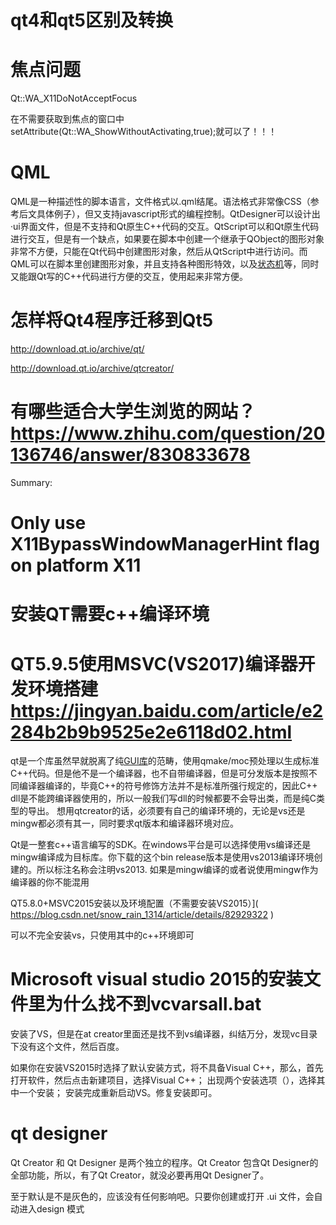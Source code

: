 # qt4和qt5区别及转换

# 焦点问题 

Qt::WA_X11DoNotAcceptFocus 

 在不需要获取到焦点的窗口中setAttribute(Qt::WA_ShowWithoutActivating,true);就可以了！！！ 

# QML

QML是一种描述性的脚本语言，文件格式以.qml结尾。语法格式非常像CSS（参考后文具体例子），但又支持javascript形式的编程控制。QtDesigner可以设计出·ui界面文件，但是不支持和Qt原生C++代码的交互。QtScript可以和Qt原生代码进行交互，但是有一个缺点，如果要在脚本中创建一个继承于QObject的图形对象非常不方便，只能在Qt代码中创建图形对象，然后从QtScript中进行访问。而QML可以在脚本里创建图形对象，并且支持各种图形特效，以及[状态机](https://baike.baidu.com/item/状态机/6548513)等，同时又能跟Qt写的C++代码进行方便的交互，使用起来非常方便。

# 怎样将Qt4程序迁移到Qt5



 http://download.qt.io/archive/qt/ 

 http://download.qt.io/archive/qtcreator/ 

# 有哪些适合大学生浏览的网站？ https://www.zhihu.com/question/20136746/answer/830833678 

Summary:

# Only use X11BypassWindowManagerHint flag on platform X11



# 安装QT需要c++编译环境

# QT5.9.5使用MSVC(VS2017)编译器开发环境搭建 https://jingyan.baidu.com/article/e2284b2b9b9525e2e6118d02.html 

 qt是一个库虽然早就脱离了纯[GUI库](https://www.baidu.com/s?wd=GUI库&tn=SE_PcZhidaonwhc_ngpagmjz&rsv_dl=gh_pc_zhidao)的范畴，使用qmake/moc预处理以生成标准C++代码。但是他不是一个编译器，也不自带编译器，但是可分发版本是按照不同编译器编译的，毕竟C++的符号修饰方法并不是标准所强行规定的，因此C++ dll是不能跨编译器使用的，所以一般我们写dll的时候都要不会导出类，而是纯C类型的导出。
想用qtcreator的话，必须要有自己的编译环境的，无论是vs还是mingw都必须有其一，同时要求qt版本和编译器环境对应。 



 Qt是一整套c++语言编写的SDK。在windows平台是可以选择使用vs编译还是mingw编译成为目标库。你下载的这个bin release版本是使用vs2013编译环境创建的。所以标注名称会注明vs2013. 如果是mingw编译的或者说使用mingw作为编译器的你不能混用 



QT5.8.0+MSVC2015安装以及环境配置（不需要安装VS2015）]( https://blog.csdn.net/snow_rain_1314/article/details/82929322 )

可以不完全安装vs，只使用其中的c++环境即可



#  **Microsoft visual studio 2015的安装文件里为什么找不到vcvarsall.bat** 

安装了VS，但是在at creator里面还是找不到vs编译器，纠结万分，发现vc目录下没有这个文件，然后百度。

如果你在安装VS2015时选择了默认安装方式，将不具备Visual C++，那么，首先打开软件，然后点击新建项目，选择Visual C++； 出现两个安装选项（），选择其中一个安装； 安装完成重新启动VS。修复安装即可。



# qt designer

 Qt Creator 和 Qt Designer 是两个独立的程序。Qt Creator 包含Qt Designer的全部功能，所以，有了Qt Creator，就没必要再用Qt Designer了。

至于默认是不是灰色的，应该没有任何影响吧。只要你创建或打开 .ui 文件，会自动进入design 模式 

